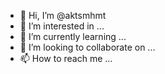 - 👋 Hi, I’m @aktsmhmt
- 👀 I’m interested in ...
- 🌱 I’m currently learning ...
- 💞️ I’m looking to collaborate on ...
- 📫 How to reach me ...

<!---
aktsmhmt/aktsmhmt is a ✨ special ✨ repository because its `README.md` (this file) appears on your GitHub profile.
You can click the Preview link to take a look at your changes.
--->
